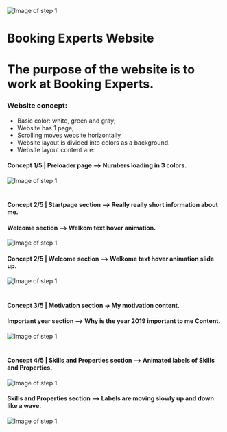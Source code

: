 ![Image of step 1](http://richardalp.nl/bookingexperts/img/concept/concept-1.jpg)

# Booking Experts Website
# The purpose of the website is to work at Booking Experts.

### Website concept:

- Basic color: white, green and gray;
- Website has 1 page;
- Scrolling moves website horizontally
- Website layout is divided into colors as a background.
- Website layout content are:

#### Concept 1/5 |  Preloader page --> Numbers loading in 3 colors.

![Image of step 1](http://richardalp.nl/bookingexperts/img/concept/concept-1.jpg)

#

#### Concept 2/5 |  Startpage section --> Really really short information about me. 
####                Welcome section --> Welkom text hover animation.

![Image of step 1](http://richardalp.nl/bookingexperts/img/concept/concept-2.jpg)

#### Concept 2/5 |  Welcome section --> Welkome text hover animation slide up.

![Image of step 1](http://richardalp.nl/bookingexperts/img/concept/concept-3.jpg)

#

#### Concept 3/5 |  Motivation section -> My motivation content.
####                Important year section --> Why is the year 2019 important to me Content. 

![Image of step 1](http://richardalp.nl/bookingexperts/img/concept/concept-4.jpg)

#

#### Concept 4/5 |  Skills and Properties section --> Animated labels of Skills and Properties.

![Image of step 1](http://richardalp.nl/bookingexperts/img/concept/concept-5.jpg)

####                Skills and Properties section --> Labels are moving slowly up and down like a wave.

![Image of step 1](http://richardalp.nl/bookingexperts/img/concept/concept-6.jpg)

